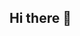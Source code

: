 ## Hi there 👋

<!--
**sudhiran/sudhiran** is a ✨ _special_ ✨ repository because its `README.md` (this file) appears on your GitHub profile.

Here are some ideas to get you started:
ananya
- 🔭 I’m currently working on ...
- 🌱 I’m currently learning ...
- 👯 I’m looking to collaborate on ...
- 🤔 I’m looking for help with ...
- 💬 Ask me about ...
- 📫 How to reach me: ...
- 😄 Pronouns: ...
- ⚡ Fun fact: ...
-->

